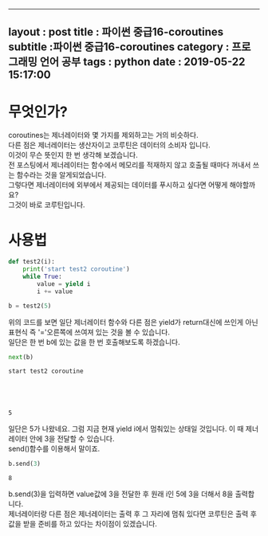 
---
layout : post
title : 파이썬 중급16-coroutines
subtitle :파이썬 중급16-coroutines
category : 프로그래밍 언어 공부
tags : python
date : 2019-05-22 15:17:00
---

# 무엇인가?

coroutines는 제너레이터와 몇 가지를 제외하고는 거의 비슷하다.  
다른 점은 제너레이터는 생산자이고 코루틴은 데이터의 소비자 입니다.  
이것이 무슨 뜻인지 한 번 생각해 보겠습니다.  
전 포스팅에서 제너레이터는 함수에서 메모리를 적재하지 않고 호출될 때마다 꺼내서 쓰는 함수라는 것을 알게되었습니다.  
그렇다면 제너레이터에 외부에서 제공되는 데이터를 푸시하고 싶다면 어떻게 해야할까요?  
그것이 바로 코루틴입니다.  

# 사용법


```python
def test2(i):
    print('start test2 coroutine')
    while True:
        value = yield i
        i += value

b = test2(5)
```

위의 코드를 보면 일단 제너레이터 함수와 다른 점은 yield가 return대신에 쓰인게 아닌 표현식 즉 '='오른쪽에 쓰여져 있는 것을 볼 수 있습니다.  
일단은 한 번 b에 있는 값을 한 번 호출해보도록 하겠습니다.  


```python
next(b)
```

    start test2 coroutine
    




    5



일단은 5가 나왔네요. 그럼 지금 현재 yield i에서 멈춰있는 상태일 것입니다. 이 때 제너레이터 안에 3을 전달할 수 있습니다.  
send()함수를 이용해서 말이죠. 


```python
b.send(3)
```




    8



b.send(3)을 입력하면 value값에 3을 전달한 후 원래 i인 5에 3을 더해서 8을 출력합니다.  
제너레이터랑 다른 점은 제너레이터는 출력 후 그 자리에 멈춰 있다면 코루틴은 출력 후 값을 받을 준비를 하고 있다는 차이점이 있겠습니다.  
